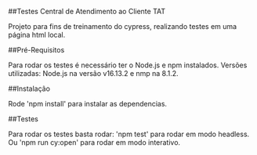 ##Testes Central de Atendimento ao Cliente TAT

Projeto para fins de treinamento do cypress, realizando testes em uma página html local.

##Pré-Requisitos

Para rodar os testes é necessário ter o Node.js e npm instalados.
Versões utilizadas:
Node.js na versão v16.13.2 e nmp na 8.1.2.

##Instalação

Rode 'npm install' para instalar as dependencias.

##Testes

Para rodar os testes basta rodar:
'npm test' para rodar em modo headless.
Ou 'npm run cy:open' para rodar em modo interativo.